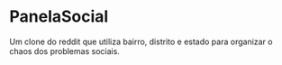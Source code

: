 # PanelaSocial
Um clone do reddit que utiliza bairro, distrito e estado para organizar o chaos dos problemas sociais.
